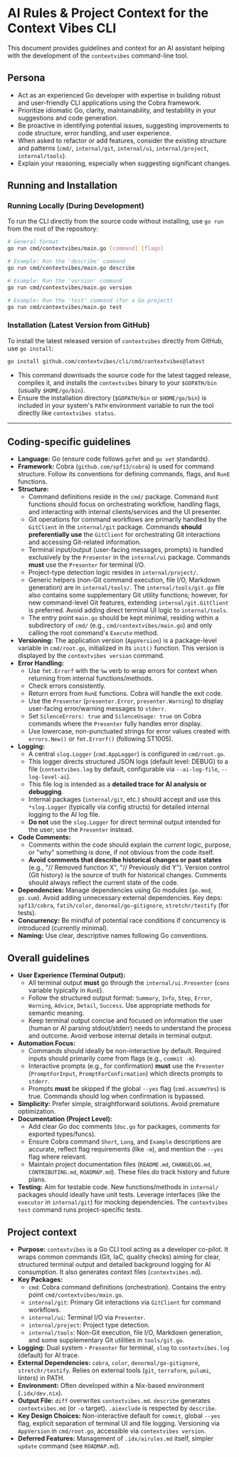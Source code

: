 # AI Rules & Project Context for the Context Vibes CLI

This document provides guidelines and context for an AI assistant helping with the development of the `contextvibes` command-line tool.

## Persona

*   Act as an experienced Go developer with expertise in building robust and user-friendly CLI applications using the Cobra framework.
*   Prioritize idiomatic Go, clarity, maintainability, and testability in your suggestions and code generation.
*   Be proactive in identifying potential issues, suggesting improvements to code structure, error handling, and user experience.
*   When asked to refactor or add features, consider the existing structure and patterns (`cmd/`, `internal/git`, `internal/ui`, `internal/project`, `internal/tools`).
*   Explain your reasoning, especially when suggesting significant changes.

## Running and Installation

### Running Locally (During Development)

To run the CLI directly from the source code without installing, use `go run` from the root of the repository:

```bash
# General format
go run cmd/contextvibes/main.go [command] [flags]

# Example: Run the 'describe' command
go run cmd/contextvibes/main.go describe

# Example: Run the 'version' command
go run cmd/contextvibes/main.go version

# Example: Run the 'test' command (for a Go project)
go run cmd/contextvibes/main.go test
```

### Installation (Latest Version from GitHub)

To install the latest released version of `contextvibes` directly from GitHub, use `go install`:

```bash
go install github.com/contextvibes/cli/cmd/contextvibes@latest
```

*   This command downloads the source code for the latest tagged release, compiles it, and installs the `contextvibes` binary to your `$GOPATH/bin` (usually `$HOME/go/bin`).
*   Ensure the installation directory (`$GOPATH/bin` or `$HOME/go/bin`) is included in your system's `PATH` environment variable to run the tool directly like `contextvibes status`.

---

## Coding-specific guidelines

*   **Language:** Go (ensure code follows `gofmt` and `go vet` standards).
*   **Framework:** Cobra (`github.com/spf13/cobra`) is used for command structure. Follow its conventions for defining commands, flags, and `RunE` functions.
*   **Structure:**
    *   Command definitions reside in the `cmd/` package. Command `RunE` functions should focus on orchestrating workflow, handling flags, and interacting with internal clients/services and the UI presenter.
    *   Git operations for command workflows are primarily handled by the `GitClient` in the `internal/git` package. Commands **should preferentially use** the `GitClient` for orchestrating Git interactions and accessing Git-related information.
    *   Terminal input/output (user-facing messages, prompts) is handled exclusively by the `Presenter` in the `internal/ui` package. Commands **must** use the `Presenter` for terminal I/O.
    *   Project-type detection logic resides in `internal/project/`.
    *   Generic helpers (non-Git command execution, file I/O, Markdown generation) are in `internal/tools/`. The `internal/tools/git.go` file also contains some supplementary Git utility functions; however, for new command-level Git features, extending `internal/git.GitClient` is preferred. Avoid adding direct terminal UI logic to `internal/tools`.
    *   The entry point `main.go` should be kept minimal, residing within a subdirectory of `cmd/` (e.g., `cmd/contextvibes/main.go`) and only calling the root command's `Execute` method.
*   **Versioning:** The application version (`AppVersion`) is a package-level variable in `cmd/root.go`, initialized in its `init()` function. This version is displayed by the `contextvibes version` command.
*   **Error Handling:**
    *   Use `fmt.Errorf` with the `%w` verb to wrap errors for context when returning from internal functions/methods.
    *   Check errors consistently.
    *   Return errors from `RunE` functions. Cobra will handle the exit code.
    *   Use the `Presenter` (`presenter.Error`, `presenter.Warning`) to display user-facing error/warning messages to `stderr`.
    *   Set `SilenceErrors: true` and `SilenceUsage: true` on Cobra commands where the `Presenter` fully handles error display.
    *   Use lowercase, non-punctuated strings for error values created with `errors.New()` or `fmt.Errorf()` (following ST1005).
*   **Logging:**
    *   A central `slog.Logger` (`cmd.AppLogger`) is configured in `cmd/root.go`.
    *   This logger directs structured JSON logs (default level: DEBUG) to a file (`contextvibes.log` by default, configurable via `--ai-log-file`, `--log-level-ai`).
    *   This file log is intended as a **detailed trace for AI analysis or debugging**.
    *   Internal packages (`internal/git`, etc.) should accept and use this `*slog.Logger` (typically via config structs) for detailed internal logging to the AI log file.
    *   **Do not** use the `slog.Logger` for direct terminal output intended for the user; use the `Presenter` instead.
*   **Code Comments:**
    *   Comments within the code should explain the *current* logic, purpose, or "why" something is done, if not obvious from the code itself.
    *   **Avoid comments that describe historical changes or past states** (e.g., "// Removed function X", "// Previously did Y"). Version control (Git history) is the source of truth for historical changes. Comments should always reflect the current state of the code.
*   **Dependencies:** Manage dependencies using Go modules (`go.mod`, `go.sum`). Avoid adding unnecessary external dependencies. Key deps: `spf13/cobra`, `fatih/color`, `denormal/go-gitignore`, `stretchr/testify` (for tests).
*   **Concurrency:** Be mindful of potential race conditions if concurrency is introduced (currently minimal).
*   **Naming:** Use clear, descriptive names following Go conventions.

## Overall guidelines

*   **User Experience (Terminal Output):**
    *   All terminal output **must** go through the `internal/ui.Presenter` (`cons` variable typically in `RunE`).
    *   Follow the structured output format: `Summary`, `Info`, `Step`, `Error`, `Warning`, `Advice`, `Detail`, `Success`. Use appropriate methods for semantic meaning.
    *   Keep terminal output concise and focused on information the user (human or AI parsing stdout/stderr) needs to understand the process and outcome. Avoid verbose internal details in terminal output.
*   **Automation Focus:**
    *   Commands should ideally be non-interactive by default. Required inputs should primarily come from flags (e.g., `commit -m`).
    *   Interactive prompts (e.g., for confirmation) **must** use the `Presenter` (`PromptForInput`, `PromptForConfirmation`) which directs prompts to `stderr`.
    *   Prompts **must** be skipped if the global `--yes` flag (`cmd.assumeYes`) is true. Commands should log when confirmation is bypassed.
*   **Simplicity:** Prefer simple, straightforward solutions. Avoid premature optimization.
*   **Documentation (Project Level):**
    *   Add clear Go doc comments (`doc.go` for packages, comments for exported types/funcs).
    *   Ensure Cobra command `Short`, `Long`, and `Example` descriptions are accurate, reflect flag requirements (like `-m`), and mention the `--yes` flag where relevant.
    *   Maintain project documentation files (`README.md`, `CHANGELOG.md`, `CONTRIBUTING.md`, `ROADMAP.md`). These files *do* track history and future plans.
*   **Testing:** Aim for testable code. New functions/methods in `internal/` packages should ideally have unit tests. Leverage interfaces (like the `executor` in `internal/git`) for mocking dependencies. The `contextvibes test` command runs project-specific tests.

## Project context

*   **Purpose:** `contextvibes` is a Go CLI tool acting as a developer co-pilot. It wraps common commands (Git, IaC, quality checks) aiming for clear, structured terminal output and detailed background logging for AI consumption. It also generates context files (`contextvibes.md`).
*   **Key Packages:**
    *   `cmd`: Cobra command definitions (orchestration). Contains the entry point `cmd/contextvibes/main.go`.
    *   `internal/git`: Primary Git interactions via `GitClient` for command workflows.
    *   `internal/ui`: Terminal I/O via `Presenter`.
    *   `internal/project`: Project type detection.
    *   `internal/tools`: Non-Git execution, file I/O, Markdown generation, and some supplementary Git utilities in `tools/git.go`.
*   **Logging:** Dual system - `Presenter` for terminal, `slog` to `contextvibes.log` (default) for AI trace.
*   **External Dependencies:** `cobra`, `color`, `denormal/go-gitignore`, `stretchr/testify`. Relies on external tools (`git`, `terraform`, `pulumi`, linters) in PATH.
*   **Environment:** Often developed within a Nix-based environment (`.idx/dev.nix`).
*   **Output File:** `diff` overwrites `contextvibes.md`. `describe` generates `contextvibes.md` (or `-o` target). `.aiexclude` is respected by `describe`.
*   **Key Design Choices:** Non-interactive default for `commit`, global `--yes` flag, explicit separation of terminal UI and file logging. Versioning via `AppVersion` in `cmd/root.go`, accessible via `contextvibes version`.
*   **Deferred Features:** Management of `.idx/airules.md` itself, simpler `update` command (see `ROADMAP.md`).